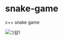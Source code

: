 # snake-game
c++ snake game

![그림1](https://user-images.githubusercontent.com/77261304/177446206-dc08ffd5-413c-4563-a80a-80778430290d.png)
